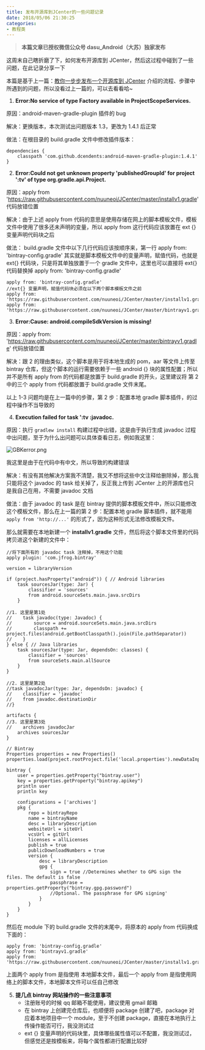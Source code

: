 ```yaml
---
title: 发布开源库到JCenter的一些问题记录
date: 2018/05/06 21:30:25
categories:
- 教程类
---
```


> **本篇文章已授权微信公众号 dasu_Android（大苏）独家发布**  

这周末自己瞎折磨了下，如何发布开源库到 JCenter，然后这过程中碰到了一些问题，在此记录分享一下  

本篇是基于上一篇：[教你一步步发布一个开源库到 JCenter](https://www.jianshu.com/p/91a55d8f7055) 介绍的流程、步骤中所遇到的问题，所以没看过上一篇的，可以去看看哈~

1. **Error:No service of type Factory<LoggingManagerInternal> available in ProjectScopeServices.**  

原因：android-maven-gradle-plugin 插件的 bug  

解决：更换版本，本次测试出问题版本 1.3，更改为 1.4.1 后正常

做法：在根目录的 build.gradle 文件中修改插件版本：

```   
dependencies {
	classpath 'com.github.dcendents:android-maven-gradle-plugin:1.4.1'
}
```



2. **Error:Could not get unknown property 'publishedGroupId' for project ':tv' of type org.gradle.api.Project.**  

原因：apply from 'https://raw.githubusercontent.com/nuuneoi/JCenter/master/installv1.gradle' 代码放错位置

解决：由于上述 apply from 代码的意思是使用存储在网上的脚本模板文件，模板文件中使用了很多还未声明的变量，所以 apply from 这行代码应该放置在 ext {} 变量声明代码块之后  

做法：  build.gradle 文件中以下几行代码应该按顺序来，第一行 apply from: 'bintray-config.gradle' 其实就是脚本模板文件中的变量声明，赋值代码，也就是 ext{} 代码块，只是将其单独放置于一个 gradle 文件中，这里也可以直接将 ext{} 代码替换掉   apply from: 'bintray-config.gradle'

```
apply from: 'bintray-config.gradle'
//ext{} 变量声明，赋值代码块必须在以下两个脚本模板文件之前
apply from: 'https://raw.githubusercontent.com/nuuneoi/JCenter/master/installv1.gradle'
apply from: 'https://raw.githubusercontent.com/nuuneoi/JCenter/master/bintrayv1.gradle'
```



3. **Error:Cause: android.compileSdkVersion is missing!**

原因：apply from: 'https://raw.githubusercontent.com/nuuneoi/JCenter/master/bintrayv1.gradle' 代码放错位置  

解决：跟 2 的理由类似，这个脚本是用于将本地生成的 pom，aar 等文件上传至 bintray 仓库，但这个脚本的运行需要依赖于一些 android {} 块的属性配置；所以并不是所有 apply from 的代码都是放置于 build.gradle 的开头，这里建议将 第 2 中的三个 apply from 代码都放置于 build.gradle 文件末尾。  



以上 1-3 问题均是在上一篇中的步骤，第 2 步：配置本地 gradle 脚本插件，的过程中操作不当导致的  



4. **Execution failed for task ':tv :javadoc.**  

原因：执行 `gradlew install` 构建过程中出错，这是由于执行生成 javadoc 过程中出问题，至于为什么出问题可以具体查看日志，例如我这里：  

![GBKerror.png](https://upload-images.jianshu.io/upload_images/1924341-e04345f4c0ee0190.png?imageMogr2/auto-orient/strip%7CimageView2/2/w/1240)  

我这里是由于在代码中有中文，所以导致的构建错误

解决：有没有其他解决方案我不清楚，我又不想将这些中文注释给删除掉，那么我只能将这个 javadoc 的 task 给关掉了，反正我上传到 JCenter 上的开源库也只是我自己在用，不需要 javadoc 文档  

做法：由于 javadoc 的 task 是在 bintray 提供的脚本模板文件中，所以只能修改这个模板文件，那么在上一篇的第 2 步：配置本地 gradle 脚本插件，就不能用 `apply from 'http://...'` 的形式了，因为这种形式无法修改模板文件。

那么就需要在本地新建一个 **installv1.gradle** 文件，然后将这个脚本文件里的代码拷贝进这个新建的文件中：  

```  
//将下面所有的 javadoc task 注释掉，不用这个功能
apply plugin: 'com.jfrog.bintray'

version = libraryVersion

if (project.hasProperty("android")) { // Android libraries
    task sourcesJar(type: Jar) {
        classifier = 'sources'
        from android.sourceSets.main.java.srcDirs
    }

//1. 这里是第1处
//    task javadoc(type: Javadoc) {
//        source = android.sourceSets.main.java.srcDirs
//        classpath += project.files(android.getBootClasspath().join(File.pathSeparator))
//    }
} else { // Java libraries
    task sourcesJar(type: Jar, dependsOn: classes) {
        classifier = 'sources'
        from sourceSets.main.allSource
    }
}

//2. 这里是第2处
//task javadocJar(type: Jar, dependsOn: javadoc) {
//    classifier = 'javadoc'
//    from javadoc.destinationDir
//}

artifacts {
//3. 这里是第3处
//    archives javadocJar
    archives sourcesJar
}

// Bintray
Properties properties = new Properties()
properties.load(project.rootProject.file('local.properties').newDataInputStream())

bintray {
    user = properties.getProperty("bintray.user")
    key = properties.getProperty("bintray.apikey")
    println user
    println key

    configurations = ['archives']
    pkg {
        repo = bintrayRepo
        name = bintrayName
        desc = libraryDescription
        websiteUrl = siteUrl
        vcsUrl = gitUrl
        licenses = allLicenses
        publish = true
        publicDownloadNumbers = true
        version {
            desc = libraryDescription
            gpg {
                sign = true //Determines whether to GPG sign the files. The default is false
                passphrase = properties.getProperty("bintray.gpg.password")
                //Optional. The passphrase for GPG signing'
            }
        }
    }
}
```

然后在 module 下的 build.gradle 文件的末尾中，将原本的 apply from 代码换成下面的：  

```  
apply from: 'bintray-config.gradle'
apply from: 'bintrayv1.gradle'
apply from: 'https://raw.githubusercontent.com/nuuneoi/JCenter/master/installv1.gradle'
```

上面两个 apply from 是指使用 本地脚本文件，最后一个 apply from 是指使用网络上的脚本文件，本地脚本文件可以任自己修改  



5. **提几点 bintray 网站操作的一些注意事项** 
   - 注册账号的时候 qq 邮箱不能使用，建议使用 gmail 邮箱
   - 在 bintray 上创建完仓库后，也顺便将 package 创建了吧，package 对应着本地项目中一个 module，至于不创建 package，直接在本地执行上传操作能否可行，我没测试过
   -  ext {} 变量声明的代码块里，具体哪些属性值可以不配置，我没测试过，但感觉还是按模板来，将每个属性都进行配置比较好




